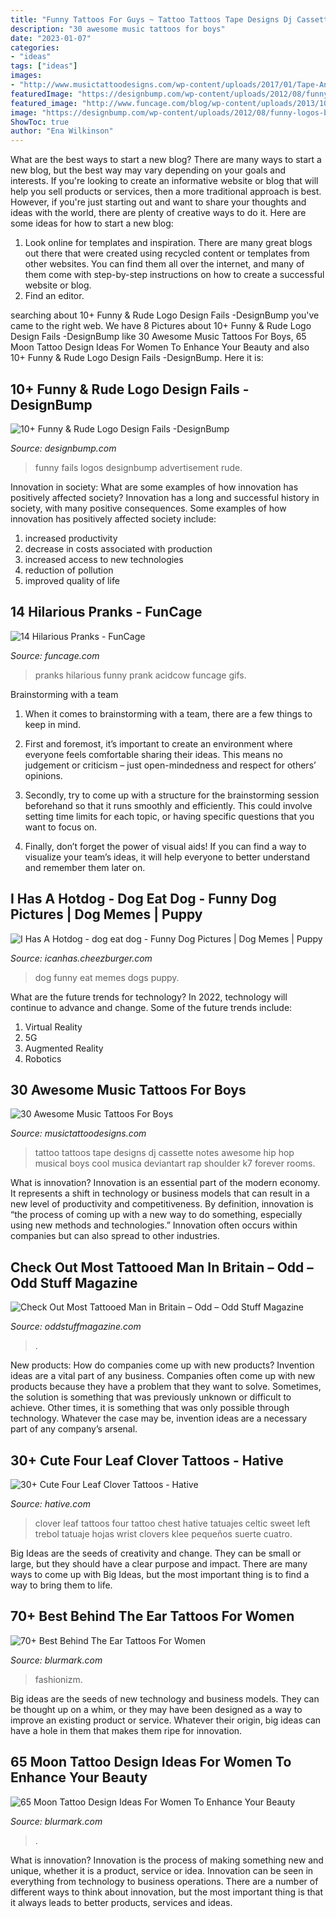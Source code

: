 ```yaml
---
title: "Funny Tattoos For Guys ~ Tattoo Tattoos Tape Designs Dj Cassette Notes Awesome Hip Hop Musical Boys Cool Musica Deviantart Rap Shoulder K7 Forever Rooms"
description: "30 awesome music tattoos for boys"
date: "2023-01-07"
categories:
- "ideas"
tags: ["ideas"]
images:
- "http://www.musictattoodesigns.com/wp-content/uploads/2017/01/Tape-And-Music-Notes-Tattoo-On-Shoulder.jpg"
featuredImage: "https://designbump.com/wp-content/uploads/2012/08/funny-logos-bad-008.jpg"
featured_image: "http://www.funcage.com/blog/wp-content/uploads/2013/10/15-Hilarious-Pranks-.012.gif"
image: "https://designbump.com/wp-content/uploads/2012/08/funny-logos-bad-008.jpg"
ShowToc: true
author: "Ena Wilkinson"
---
```



What are the best ways to start a new blog?
There are many ways to start a new blog, but the best way may vary depending on your goals and interests. If you're looking to create an informative website or blog that will help you sell products or services, then a more traditional approach is best. However, if you're just starting out and want to share your thoughts and ideas with the world, there are plenty of creative ways to do it. Here are some ideas for how to start a new blog: 
1. Look online for templates and inspiration. There are many great blogs out there that were created using recycled content or templates from other websites. You can find them all over the internet, and many of them come with step-by-step instructions on how to create a successful website or blog. 
2. Find an editor.

	

		
searching about 10+ Funny &amp; Rude Logo Design Fails -DesignBump you've came to the right web. We have 8 Pictures about 10+ Funny &amp; Rude Logo Design Fails -DesignBump like 30 Awesome Music Tattoos For Boys, 65 Moon Tattoo Design Ideas For Women To Enhance Your Beauty and also 10+ Funny &amp; Rude Logo Design Fails -DesignBump. Here it is:
		
    
## 10+ Funny &amp; Rude Logo Design Fails -DesignBump

<img loading=lazy src="https://designbump.com/wp-content/uploads/2012/08/funny-logos-bad-008.jpg" onerror="this.onerror=null;this.src='https://tse4.mm.bing.net/th?id=OIP.enVSRKVePHTY58XCMFD0bwHaKu&amp;pid=15.1';" alt="10+ Funny &amp; Rude Logo Design Fails -DesignBump">

_Source: designbump.com_

>funny fails logos designbump advertisement rude. 

	

Innovation in society: What are some examples of how innovation has positively affected society?
Innovation has a long and successful history in society, with many positive consequences. Some examples of how innovation has positively affected society include: 
1. increased productivity 
2. decrease in costs associated with production 
3. increased access to new technologies 
4. reduction of pollution 
5. improved quality of life 

    
## 14 Hilarious Pranks - FunCage

<img loading=lazy src="http://www.funcage.com/blog/wp-content/uploads/2013/10/15-Hilarious-Pranks-.012.gif" onerror="this.onerror=null;this.src='https://tse1.mm.bing.net/th?id=OIP.yTXH1oxvzL9mGHnNi-gGtgAAAA&amp;pid=15.1';" alt="14 Hilarious Pranks - FunCage">

_Source: funcage.com_

>pranks hilarious funny prank acidcow funcage gifs. 

	

Brainstorming with a team
1. When it comes to brainstorming with a team, there are a few things to keep in mind.
2. First and foremost, it’s important to create an environment where everyone feels comfortable sharing their ideas. This means no judgement or criticism – just open-mindedness and respect for others’ opinions.

3. Secondly, try to come up with a structure for the brainstorming session beforehand so that it runs smoothly and efficiently. This could involve setting time limits for each topic, or having specific questions that you want to focus on.

4. Finally, don’t forget the power of visual aids! If you can find a way to visualize your team’s ideas, it will help everyone to better understand and remember them later on.

    
## I Has A Hotdog - Dog Eat Dog - Funny Dog Pictures | Dog Memes | Puppy

<img loading=lazy src="https://i.chzbgr.com/original/8131174144/hC2C8A126/dog-eat-dog-dogs-funny-8131174144" onerror="this.onerror=null;this.src='https://tse2.mm.bing.net/th?id=OIP.3f6JMlNkKT-o_hOG_HQG4AHaJ4&amp;pid=15.1';" alt="I Has A Hotdog - dog eat dog - Funny Dog Pictures | Dog Memes | Puppy">

_Source: icanhas.cheezburger.com_

>dog funny eat memes dogs puppy. 

	

What are the future trends for technology?
In 2022, technology will continue to advance and change. Some of the future trends include: 
1. Virtual Reality 
2. 5G 
3. Augmented Reality 
4. Robotics 

    
## 30 Awesome Music Tattoos For Boys

<img loading=lazy src="http://www.musictattoodesigns.com/wp-content/uploads/2017/01/Tape-And-Music-Notes-Tattoo-On-Shoulder.jpg" onerror="this.onerror=null;this.src='https://tse2.mm.bing.net/th?id=OIP.2S7SIx0w-9eTU590qFXc8AHaMB&amp;pid=15.1';" alt="30 Awesome Music Tattoos For Boys">

_Source: musictattoodesigns.com_

>tattoo tattoos tape designs dj cassette notes awesome hip hop musical boys cool musica deviantart rap shoulder k7 forever rooms. 

	

What is innovation?
Innovation is an essential part of the modern economy. It represents a shift in technology or business models that can result in a new level of productivity and competitiveness. By definition, innovation is “the process of coming up with a new way to do something, especially using new methods and technologies.” Innovation often occurs within companies but can also spread to other industries.

    
## Check Out Most Tattooed Man In Britain – Odd – Odd Stuff Magazine

<img loading=lazy src="https://oddstuffmagazine.com/wp-content/uploads/2013/09/Whealen05-532x800.jpg" onerror="this.onerror=null;this.src='https://tse2.mm.bing.net/th?id=OIP.Q_WvDusvd6YGhhNbLNLhYAHaLI&amp;pid=15.1';" alt="Check Out Most Tattooed Man in Britain – Odd – Odd Stuff Magazine">

_Source: oddstuffmagazine.com_

>. 

	

New products: How do companies come up with new products?
Invention ideas are a vital part of any business. Companies often come up with new products because they have a problem that they want to solve. Sometimes, the solution is something that was previously unknown or difficult to achieve. Other times, it is something that was only possible through technology. Whatever the case may be, invention ideas are a necessary part of any company’s arsenal.

    
## 30+ Cute Four Leaf Clover Tattoos - Hative

<img loading=lazy src="https://hative.com/wp-content/uploads/2014/04/clover-tattoos/21-clover-tattoo-on-chest.jpg" onerror="this.onerror=null;this.src='https://tse3.mm.bing.net/th?id=OIP.Dfey6enDm5EsSr2sziqfMAHaJ4&amp;pid=15.1';" alt="30+ Cute Four Leaf Clover Tattoos - Hative">

_Source: hative.com_

>clover leaf tattoos four tattoo chest hative tatuajes celtic sweet left trebol tatuaje hojas wrist clovers klee pequeños suerte cuatro. 

	

Big Ideas are the seeds of creativity and change. They can be small or large, but they should have a clear purpose and impact. There are many ways to come up with Big Ideas, but the most important thing is to find a way to bring them to life.

    
## 70+ Best Behind The Ear Tattoos For Women

<img loading=lazy src="https://www.blurmark.com/wp-content/uploads/2017/05/Dancing-Couple-Tattoo.jpg" onerror="this.onerror=null;this.src='https://tse4.mm.bing.net/th?id=OIP.WQvTRffJiTfJhixIg0g05AHaNK&amp;pid=15.1';" alt="70+ Best Behind The Ear Tattoos For Women">

_Source: blurmark.com_

>fashionizm. 

	

Big ideas are the seeds of new technology and business models. They can be thought up on a whim, or they may have been designed as a way to improve an existing product or service. Whatever their origin, big ideas can have a hole in them that makes them ripe for innovation.

    
## 65 Moon Tattoo Design Ideas For Women To Enhance Your Beauty

<img loading=lazy src="https://www.blurmark.com/wp-content/uploads/2017/03/Lace-Moon-Tattoo.jpg" onerror="this.onerror=null;this.src='https://tse2.mm.bing.net/th?id=OIP.lmk2PD66TnL-OaWsn_L_YAHaKG&amp;pid=15.1';" alt="65 Moon Tattoo Design Ideas For Women To Enhance Your Beauty">

_Source: blurmark.com_

>. 

	

What is innovation?
Innovation is the process of making something new and unique, whether it is a product, service or idea. Innovation can be seen in everything from technology to business operations. There are a number of different ways to think about innovation, but the most important thing is that it always leads to better products, services and ideas.

